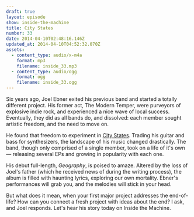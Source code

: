 ```yaml
---
draft: true
layout: episode
show: inside-the-machine
title: City States
number: 33
date: 2014-04-10T02:48:16.146Z
updated_at: 2014-04-10T04:52:32.070Z
assets:
  - content_type: audio/x-m4a
    format: mp3
    filename: inside_33.mp3
  - content_type: audio/ogg
    format: ogg
    filename: inside_33.ogg
---
```

Six years ago, Joel Ebner exited his previous band and started a totally different project. His former act, The Modern Temper, were purveyors of explosive indie rock, and experienced a nice wave of local success. Eventually, they did as all bands do, and dissolved: each member sought artistic freedom, and the need to move on.

He found that freedom to experiment in [City States](http://citystatesmusic.com). Trading his guitar and bass for synthesizers, the landscape of his music changed drastically. The band, though only comprised of a single member, took on a life of it's own &mdash; releasing several EPs and growing in popularity with each one.

His debut full-length, *Geography*, is poised to amaze. Altered by the loss of Joel's father (which he received news of during the writing process), the album is filled with haunting lyrics, exploring our own mortality. Ebner's performances will grab you, and the melodies will stick in your head.

But what does it mean, when your first major project addresses the end-of-life? How can you connect a fresh project with ideas about the end? I ask, and Joel responds. Let's hear his story today on Inside the Machine.